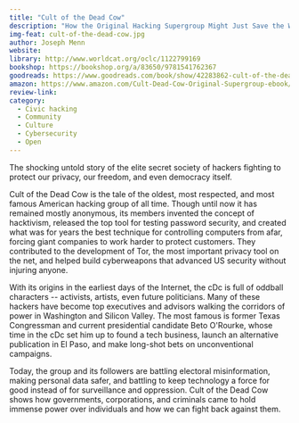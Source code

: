 ```yaml
---
title: "Cult of the Dead Cow"
description: "How the Original Hacking Supergroup Might Just Save the World"
img-feat: cult-of-the-dead-cow.jpg
author: Joseph Menn
website: 
library: http://www.worldcat.org/oclc/1122799169
bookshop: https://bookshop.org/a/83650/9781541762367
goodreads: https://www.goodreads.com/book/show/42283862-cult-of-the-dead-cow?from_search=true&from_srp=true&qid=DaB8khZe5G&rank=1
amazon: https://www.amazon.com/Cult-Dead-Cow-Original-Supergroup-ebook/dp/B07J54F9KR/ref=sr_1_1?crid=3UDQPXF09DH7K&keywords=Cult+of+the+Dead+Cow&qid=1659067559&sprefix=cult+of+the+dead+cow%2Caps%2C240&sr=8-1
review-link: 
category:
  - Civic hacking
  - Community
  - Culture
  - Cybersecurity
  - Open
---
```


The shocking untold story of the elite secret society of hackers fighting to protect our privacy, our freedom, and even democracy itself.

Cult of the Dead Cow is the tale of the oldest, most respected, and most famous American hacking group of all time. Though until now it has remained mostly anonymous, its members invented the concept of hacktivism, released the top tool for testing password security, and created what was for years the best technique for controlling computers from afar, forcing giant companies to work harder to protect customers. They contributed to the development of Tor, the most important privacy tool on the net, and helped build cyberweapons that advanced US security without injuring anyone.

With its origins in the earliest days of the Internet, the cDc is full of oddball characters -- activists, artists, even future politicians. Many of these hackers have become top executives and advisors walking the corridors of power in Washington and Silicon Valley. The most famous is former Texas Congressman and current presidential candidate Beto O'Rourke, whose time in the cDc set him up to found a tech business, launch an alternative publication in El Paso, and make long-shot bets on unconventional campaigns.

Today, the group and its followers are battling electoral misinformation, making personal data safer, and battling to keep technology a force for good instead of for surveillance and oppression. Cult of the Dead Cow shows how governments, corporations, and criminals came to hold immense power over individuals and how we can fight back against them.